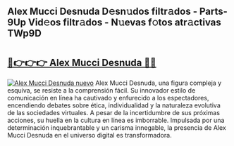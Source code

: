 ## Alex Mucci Desnuda D𝚎sn𝚞dos filtr𝚊dos - Parts-9Up Vid𝚎os filtr𝚊dos - N𝚞evas f𝚘tos atr𝚊ctivas TWp9D

# <h2><a href="http://mb8ni9m.tromn.icu/?c=Alex+Mucci+Desnuda">🔗👉👉👉 Alex Mucci Desnuda 🔗🔗</a></h2>

[![Alex Mucci Desnuda nuevo](https://i.imgur.com/pEAQMta.gif)](http://mb8ni9m.tromn.icu/?c=Alex+Mucci+Desnuda)
Alex Mucci Desnuda, una figura compleja y esquiva, se resiste a la comprensión fácil. Su innovador estilo de comunicación en línea ha cautivado y enfurecido a los espectadores, encendiendo debates sobre ética, individualidad y la naturaleza evolutiva de las sociedades virtuales. A pesar de la incertidumbre de sus próximas acciones, su huella en la cultura en línea es imborrable. Impulsada por una determinación inquebrantable y un carisma innegable, la presencia de Alex Mucci Desnuda en el universo digital es transformadora.
